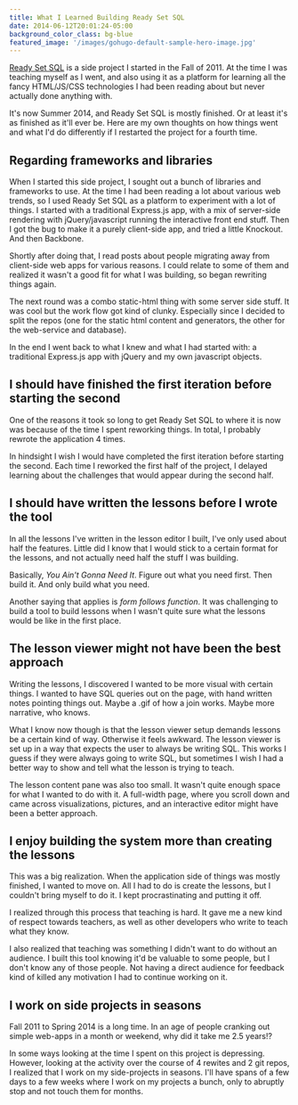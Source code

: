 ```yaml
---
title: What I Learned Building Ready Set SQL  
date: 2014-06-12T20:01:24-05:00
background_color_class: bg-blue
featured_image: '/images/gohugo-default-sample-hero-image.jpg'
---
```


[Ready Set SQL](http://www.readysetsql.com/) is a side project I started in the Fall of 2011. At the time I was teaching myself as I went, and also using it as a platform for learning all the fancy HTML/JS/CSS technologies I had been reading about but never actually done anything with.

It's now Summer 2014, and Ready Set SQL is mostly finished. Or at least it's as finished as it'll ever be. Here are my own thoughts on how things went and what I'd do differently if I restarted the project for a fourth time.

## Regarding frameworks and libraries

When I started this side project, I sought out a bunch of libraries and frameworks to use. At the time I had been reading a lot about various web trends, so I used Ready Set SQL as a platform to experiment with a lot of things. I started with a traditional Express.js app, with a mix of server-side rendering with jQuery/javascript running the interactive front end stuff.
Then I got the bug to make it a purely client-side app, and tried a little Knockout. And then Backbone.

Shortly after doing that, I read posts about people migrating away from client-side web apps for various reasons. I could relate to some of them and realized it wasn't a good fit for what I was building, so began rewriting things again.

The next round was a combo static-html thing with some server side stuff. It was cool but the work flow got kind of clunky. Especially since I decided to split the repos (one for the static html content and generators, the other for the web-service and database).

In the end I went back to what I knew and what I had started with: a traditional Express.js app with jQuery and my own javascript objects.

## I should have finished the first iteration before starting the second

One of the reasons it took so long to get Ready Set SQL to where it is now was because of the time I spent reworking things. In total, I probably rewrote the application 4 times.

In hindsight I wish I would have completed the first iteration before starting the second. Each time I reworked the first half of the project, I delayed learning about the challenges that would appear during the second half.

## I should have written the lessons before I wrote the tool

In all the lessons I've written in the lesson editor I built, I've only used about half the features. Little did I know that I would stick to a certain format for the lessons, and not actually need half the stuff I was building.

Basically, _You Ain't Gonna Need It_. Figure out what you need first. Then build it. And only build what you need.

Another saying that applies is _form follows function_. It was challenging to build a tool to build lessons when I wasn't quite sure what the lessons would be like in the first place.

## The lesson viewer might not have been the best approach

Writing the lessons, I discovered I wanted to be more visual with certain things. I wanted to have SQL queries out on the page, with hand written notes pointing things out. Maybe a .gif of how a join works. Maybe more narrative, who knows.

What I know now though is that the lesson viewer setup demands lessons be a certain kind of way. Otherwise it feels awkward. The lesson viewer is set up in a way that expects the user to always be writing SQL. This works I guess if they were always going to write SQL, but sometimes I wish I had a better way to show and tell what the lesson is trying to teach.

The lesson content pane was also too small. It wasn't quite enough space for what I wanted to do with it. A full-width page, where you scroll down and came across visualizations, pictures, and an interactive editor might have been a better approach.

## I enjoy building the system more than creating the lessons

This was a big realization. When the application side of things was mostly finished, I wanted to move on. All I had to do is create the lessons, but I couldn't bring myself to do it. I kept procrastinating and putting it off.

I realized through this process that teaching is hard. It gave me a new kind of respect towards teachers, as well as other developers who write to teach what they know.

I also realized that teaching was something I didn't want to do without an audience. I built this tool knowing it'd be valuable to some people, but I don't know any of those people. Not having a direct audience for feedback kind of killed any motivation I had to continue working on it.

## I work on side projects in seasons

Fall 2011 to Spring 2014 is a long time. In an age of people cranking out simple web-apps in a month or weekend, why did it take me 2.5 years!?

In some ways looking at the time I spent on this project is depressing. However, looking at the activity over the course of 4 rewites and 2 git repos, I realized that I work on my side-projects in seasons. I'll have spans of a few days to a few weeks where I work on my projects a bunch, only to abruptly stop and not touch them for months.
